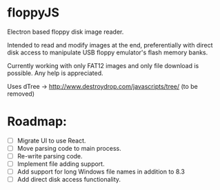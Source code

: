 floppyJS
========

Electron based floppy disk image reader.

Intended to read and modify images at the end, preferentially with direct disk access to manipulate USB floppy emulator's flash memory banks.

Currently working with only FAT12 images and only file download is possible. Any help is appreciated.

Uses dTree -> http://www.destroydrop.com/javascripts/tree/ (to be removed)

Roadmap:
========

- [ ] Migrate UI to use React.
- [ ] Move parsing code to main process.
- [ ] Re-write parsing code.
- [ ] Implement file adding support.
- [ ] Add support for long Windows file names in addition to 8.3
- [ ] Add direct disk access functionality.